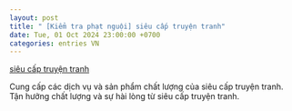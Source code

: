 ```yaml
---
layout: post
title: " [Kiểm tra phạt nguội] siêu cấp truyện tranh"
date: Tue, 01 Oct 2024 23:00:00 +0700
categories: entries VN
---
```

[siêu cấp truyện tranh](https://hnue.edu.vn/game/20241002-388bet%20pro.htm)

Cung cấp các dịch vụ và sản phẩm chất lượng của siêu cấp truyện tranh. Tận hưởng chất lượng và sự hài lòng từ siêu cấp truyện tranh.️

